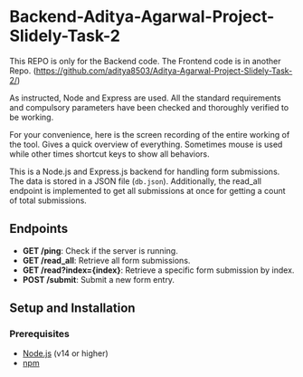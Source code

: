 # Backend-Aditya-Agarwal-Project-Slidely-Task-2

This REPO is only for the Backend code. The Frontend code is in another Repo. (https://github.com/aditya8503/Aditya-Agarwal-Project-Slidely-Task-2/)

As instructed, Node and Express are used. All the standard requirements and compulsory parameters have been checked and thoroughly verified to be working.

For your convenience, here is the screen recording of the entire working of the tool. Gives a quick overview of everything. Sometimes mouse is used while other times shortcut keys to show all behaviors.

This is a Node.js and Express.js backend for handling form submissions. The data is stored in a JSON file (`db.json`). Additionally, the read_all endpoint is implemented to get all submissions at once for getting a count of total submissions.

## Endpoints

- **GET /ping**: Check if the server is running.
- **GET /read_all**: Retrieve all form submissions.
- **GET /read?index={index}**: Retrieve a specific form submission by index.
- **POST /submit**: Submit a new form entry.

## Setup and Installation

### Prerequisites

- [Node.js](https://nodejs.org/) (v14 or higher)
- [npm](https://www.npmjs.com/)
